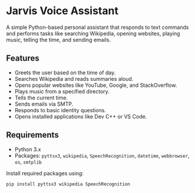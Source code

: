 # Jarvis Voice Assistant

A simple Python-based personal assistant that responds to text commands and performs tasks like searching Wikipedia, opening websites, playing music, telling the time, and sending emails.

## Features

- Greets the user based on the time of day.
- Searches Wikipedia and reads summaries aloud.
- Opens popular websites like YouTube, Google, and StackOverflow.
- Plays music from a specified directory.
- Tells the current time.
- Sends emails via SMTP.
- Responds to basic identity questions.
- Opens installed applications like Dev C++ or VS Code.

## Requirements

- Python 3.x
- Packages: `pyttsx3`, `wikipedia`, `SpeechRecognition`, `datetime`, `webbrowser`, `os`, `smtplib`

Install required packages using:

```bash
pip install pyttsx3 wikipedia SpeechRecognition
